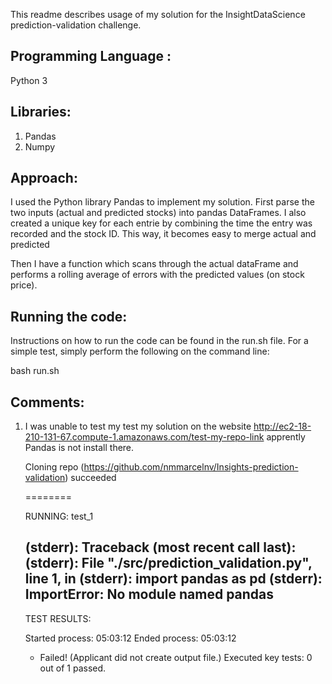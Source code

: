 This readme describes usage of my solution for the InsightDataScience prediction-validation challenge.

Programming Language :
----------------------
Python 3


Libraries: 
----------
1. Pandas
2. Numpy


Approach:
--------
I used the Python library Pandas to implement my solution.
First parse the two inputs (actual and predicted stocks) into pandas DataFrames.
I also created a unique key for each entrie by combining the time the entry was
recorded and the stock ID. This way, it becomes easy to merge actual and predicted


Then I have a function which scans through the actual dataFrame
and performs a rolling average of errors with the predicted values (on stock price).

Running the code:
-----------------
Instructions on how to run the code can be found in the run.sh file.
For a simple test, simply perform the following on the command line:

bash run.sh


Comments:
---------

1. I was unable to test my test my solution on the website http://ec2-18-210-131-67.compute-1.amazonaws.com/test-my-repo-link
   apprently Pandas is not install there.

	Cloning repo (https://github.com/nmmarcelnv/Insights-prediction-validation) succeeded

	========

	RUNNING: test_1

	(stderr): Traceback (most recent call last):
	(stderr): File "./src/prediction_validation.py", line 1, in <module>
	(stderr): import pandas as pd
	(stderr): ImportError: No module named pandas
	-------------
	TEST RESULTS:

	Started process: 05:03:12
	Ended process: 05:03:12

	* Failed! (Applicant did not create output file.)
	Executed key tests: 0 out of 1 passed.

